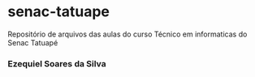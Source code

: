# senac-tatuape
Repositório de arquivos das aulas do curso Técnico em informaticas do Senac Tatuapé 

### Ezequiel Soares da Silva 
